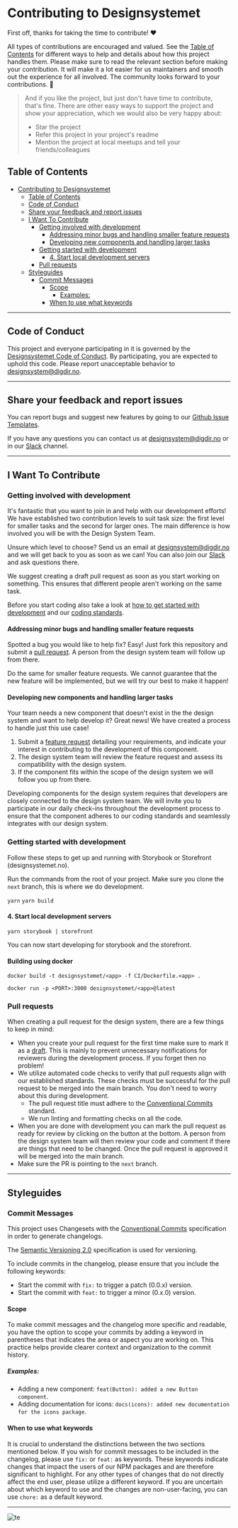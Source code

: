 # Contributing to Designsystemet

First off, thanks for taking the time to contribute! ❤️

All types of contributions are encouraged and valued. See the [Table of Contents](#table-of-contents) for different ways to help and details about how this project handles them. Please make sure to read the relevant section before making your contribution. It will make it a lot easier for us maintainers and smooth out the experience for all involved. The community looks forward to your contributions. 🎉

> And if you like the project, but just don't have time to contribute, that's fine. There are other easy ways to support the project and show your appreciation, which we would also be very happy about:
>
> - Star the project
> - Refer this project in your project's readme
> - Mention the project at local meetups and tell your friends/colleagues

## Table of Contents

- [Contributing to Designsystemet](#contributing-to-designsystemet)
  - [Table of Contents](#table-of-contents)
  - [Code of Conduct](#code-of-conduct)
  - [Share your feedback and report issues](#share-your-feedback-and-report-issues)
  - [I Want To Contribute](#i-want-to-contribute)
    - [Getting involved with development](#getting-involved-with-development)
      - [Addressing minor bugs and handling smaller feature requests](#addressing-minor-bugs-and-handling-smaller-feature-requests)
      - [Developing new components and handling larger tasks](#developing-new-components-and-handling-larger-tasks)
    - [Getting started with development](#getting-started-with-development)
      - [4. Start local development servers](#4-start-local-development-servers)
    - [Pull requests](#pull-requests)
  - [Styleguides](#styleguides)
    - [Commit Messages](#commit-messages)
      - [Scope](#scope)
        - [Examples:](#examples)
      - [When to use what keywords](#when-to-use-what-keywords)

---

## Code of Conduct

This project and everyone participating in it is governed by the
[Designsystemet Code of Conduct](./CODE_OF_CONDUCT.md).
By participating, you are expected to uphold this code. Please report unacceptable behavior
to <designsystem@digdir.no>.

---

## Share your feedback and report issues

You can report bugs and suggest new features by going to our [Github Issue Templates](https://github.com/digdir/designsystemet/issues/new/choose).

If you have any questions you can contact us at <designsystem@digdir.no> or in our [Slack](https://join.slack.com/t/designsystemet/shared_invite/zt-2438eotl3-a4266Vd2IeqMWO8TBw5PrQ) channel.

---

## I Want To Contribute

### Getting involved with development

It's fantastic that you want to join in and help with our development efforts!
We have established two contribution levels to suit task size: the first level for smaller tasks and the second for larger ones. The main difference is how involved you will be with the Design System Team.

Unsure which level to choose? Send us an email at <designsystem@digdir.no> and we will get back to you as soon as we can!
You can also join our [Slack](https://join.slack.com/t/designsystemet/shared_invite/zt-2438eotl3-a4266Vd2IeqMWO8TBw5PrQ) and ask questions there.

We suggest creating a draft pull request as soon as you start working on something. This ensures that different people aren't working on the same task.

Before you start coding also take a look at [how to get started with development](#getting-started-with-development) and our [coding standards](#how-to-write-and-structure-your-code).

#### Addressing minor bugs and handling smaller feature requests

Spotted a bug you would like to help fix? Easy! Just fork this repository and submit a [pull request](#pull-requests).
A person from the design system team will follow up from there.

Do the same for smaller feature requests. We cannot guarantee that the new feature will be implemented, but we will try our best to make it happen!

#### Developing new components and handling larger tasks

Your team needs a new component that doesn't exist in the the design system and want to help develop it?
Great news! We have created a process to handle just this use case!

1. Submit a [feature request](https://github.com/digdir/designsystemet/issues/new/choose) detailing your requirements, and indicate your interest in contributing to the development of this component.
2. The design system team will review the feature request and assess its compatibility with the design system.
3. If the component fits within the scope of the design system we will follow you up from there.

Developing components for the design system requires that developers are closely connected to the design system team. We will invite you to participate in our daily check-ins throughout the development process to ensure that the component adheres to our coding standards and seamlessly integrates with our design system.

### Getting started with development

Follow these steps to get up and running with Storybook or Storefront (designsystemet.no).

Run the commands from the root of your project. Make sure you clone the `next` branch, this is where we do development.

`yarn`
`yarn build`

#### 4. Start local development servers

`yarn storybook | storefront`

You can now start developing for storybook and the storefront.

#### Building using docker

`docker build -t designsystemet/<app> -f CI/Dockerfile.<app> .`

`docker run -p <PORT>:3000 designsystemet/<app>@latest`

### Pull requests

When creating a pull request for the design system, there are a few things to keep in mind:

- When you create your pull request for the first time make sure to mark it as a [draft](https://github.blog/2019-02-14-introducing-draft-pull-requests/). This is mainly to prevent unnecessary notifications for reviewers during the development process. If you forget then no problem!
- We utilize automated code checks to verify that pull requests align with our established standards. These checks must be successful for the pull request to be merged into the main branch. You don't need to worry about this during development.
  - The pull request title must adhere to the [Conventional Commits](https://www.conventionalcommits.org/en/v1.0.0/) standard.
  - We run linting and formatting checks on all the code.
- When you are done with development you can mark the pull request as ready for review by clicking on the button at the bottom. A person from the design system team will then review your code and comment if there are things that need to be changed. Once the pull request is approved it will be merged into the main branch.
- Make sure the PR is pointing to the `next` branch.

---

## Styleguides

### Commit Messages

This project uses Changesets with the [Conventional Commits](https://www.conventionalcommits.org/en/v1.0.0/)
specification in order to generate changelogs.

The [Semantic Versioning 2.0](https://semver.org/) specification is used for versioning.

To include commits in the changelog, please ensure that you include the following keywords:

- Start the commit with `fix:` to trigger a patch (0.0.x) version.
- Start the commit with `feat:` to trigger a minor (0.x.0) version.

#### Scope

To make commit messages and the changelog more specific and readable, you have the option to scope your commits by adding a keyword in parentheses that indicates the area or aspect you are working on. This practice helps provide clearer context and organization to the commit history.

##### Examples:

- Adding a new component: `feat(Button): added a new Button component`.
- Adding documentation for icons: `docs(icons): added new documentation for the icons package`.

#### When to use what keywords

It is crucial to understand the distinctions between the two sections mentioned below. If you wish for commit messages to be included in the changelog, please use `fix:` or `feat:` as keywords. These keywords indicate changes that impact the users of our NPM packages and are therefore significant to highlight. For any other types of changes that do not directly affect the end user, please utilize a different keyword. If you are uncertain about which keyword to use and the changes are non-user-facing, you can use `chore:` as a default keyword.

---

![te](https://i.imgur.com/Uw0qA1O.png)
